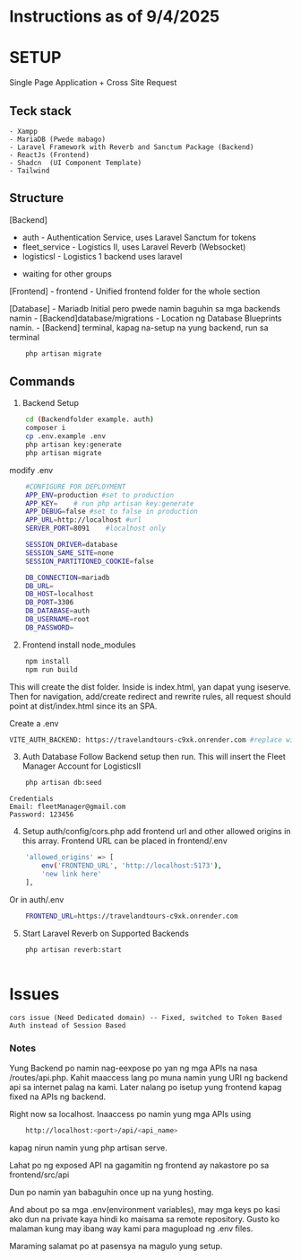 # Instructions as of 9/4/2025
# SETUP
Single Page Application + Cross Site Request

##  Teck stack
    - Xampp
    - MariaDB (Pwede mabago)
    - Laravel Framework with Reverb and Sanctum Package (Backend)
    - ReactJs (Frontend)
    - Shadcn  (UI Component Template)
    - Tailwind

##  Structure
[Backend]
- auth          - Authentication Service, uses Laravel Sanctum for tokens
- fleet_service - Logistics II, uses Laravel Reverb (Websocket)
- logisticsI    - Logistics 1 backend uses laravel

* waiting for other groups

[Frontend]
    - frontend      - Unified frontend folder for the whole section

[Database]
    - Mariadb Initial pero pwede namin baguhin sa mga backends namin
    - [Backend]database/migrations - Location ng Database Blueprints namin.
    - [Backend] terminal, kapag na-setup na yung backend, run sa terminal

```bash
    php artisan migrate
```

##  Commands
1. Backend Setup
```bash
    cd (Backendfolder example. auth)
    composer i
    cp .env.example .env
    php artisan key:generate
    php artisan migrate
```

modify .env
```bash
    #CONFIGURE FOR DEPLOYMENT
    APP_ENV=production #set to production
    APP_KEY=    # run php artisan key:generate
    APP_DEBUG=false #set to false in production
    APP_URL=http://localhost #url
    SERVER_PORT=8091    #localhost only

    SESSION_DRIVER=database
    SESSION_SAME_SITE=none
    SESSION_PARTITIONED_COOKIE=false

    DB_CONNECTION=mariadb
    DB_URL=
    DB_HOST=localhost
    DB_PORT=3306
    DB_DATABASE=auth
    DB_USERNAME=root
    DB_PASSWORD=
```

2. Frontend
install node_modules
```bash
    npm install
    npm run build
```
This will create the dist folder. Inside is index.html, yan dapat yung iseserve.
Then for navigation, add/create redirect and rewrite rules, all request should point at dist/index.html since its an SPA.

Create a .env
```bash
VITE_AUTH_BACKEND: https://travelandtours-c9xk.onrender.com #replace with the auth backend url
```

3. Auth Database
Follow Backend setup then run. This will insert the Fleet Manager Account for LogisticsII
```bash
    php artisan db:seed
```
    Credentials
    Email: fleetManager@gmail.com
    Password: 123456

4. Setup auth/config/cors.php
add frontend url and other allowed origins in this array. Frontend URL can be placed in frontend/.env
```bash
    'allowed_origins' => [
        env('FRONTEND_URL', 'http://localhost:5173'),
        'new link here'
    ],
```
Or in auth/.env

```bash
    FRONTEND_URL=https://travelandtours-c9xk.onrender.com
```

5. Start Laravel Reverb on Supported Backends

```bash
    php artisan reverb:start
    
```

# Issues
    cors issue (Need Dedicated domain) -- Fixed, switched to Token Based Auth instead of Session Based
    

### Notes
Yung Backend po namin nag-eexpose po yan ng mga APIs na nasa /routes/api.php. Kahit maaccess lang po muna namin yung URI ng backend api sa internet palag na kami. Later nalang po isetup yung frontend kapag fixed na APIs ng backend.

Right now sa localhost. Inaaccess po namin yung mga APIs using 

```bash 
    http://localhost:<port>/api/<api_name>

``` 
kapag nirun namin yung php artisan serve. 

Lahat po ng exposed API na gagamitin ng frontend ay nakastore po sa frontend/src/api

Dun po namin yan babaguhin once up na yung hosting.

And about po sa mga .env(environment variables), may mga keys po kasi ako dun na private kaya hindi ko maisama sa remote repository. Gusto ko malaman kung may ibang way kami para magupload ng .env files.


Maraming salamat po at pasensya na magulo yung setup.






        


        